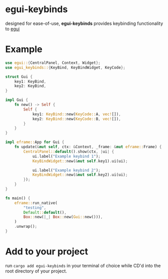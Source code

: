 # egui-keybinds
designed for ease-of-use, **egui-keybinds** provides keybinding functionality to [egui](https://crates.io/crates/egui)

# Example

```rust
use egui::{CentralPanel, Context, Widget};
use egui_keybinds::{KeyBind, KeyBindWidget, KeyCode};

struct Gui {
    key1: KeyBind,
    key2: KeyBind,
}

impl Gui {
    fn new() -> Self {
        Self {
            key1: KeyBind::new(KeyCode::A, vec![]),
            key2: KeyBind::new(KeyCode::B, vec![]),
        }
    }
}

impl eframe::App for Gui {
    fn update(&mut self, ctx: &Context, _frame: &mut eframe::Frame) {
        CentralPanel::default().show(ctx, |ui| {
            ui.label("Example keybind 1");
            KeyBindWidget::new(&mut self.key1).ui(ui);

            ui.label("Example keybind 2");
            KeyBindWidget::new(&mut self.key2).ui(ui);
        });
    }
}

fn main() {
    eframe::run_native(
        "testing",
        Default::default(),
        Box::new(|_| Box::new(Gui::new())),
    )
    .unwrap();
}
```

# Add to your project

run `cargo add egui-keybinds` in your terminal of choice while CD'd into the root directory of your project.
